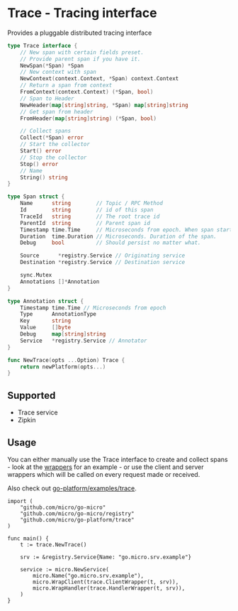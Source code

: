 # Trace - Tracing interface

Provides a pluggable distributed tracing interface

```go
type Trace interface {
	// New span with certain fields preset.
	// Provide parent span if you have it.
	NewSpan(*Span) *Span
	// New context with span
	NewContext(context.Context, *Span) context.Context
	// Return a span from context
	FromContext(context.Context) (*Span, bool)
	// Span to Header
	NewHeader(map[string]string, *Span) map[string]string
	// Get span from header
	FromHeader(map[string]string) (*Span, bool)

	// Collect spans
	Collect(*Span) error
	// Start the collector
	Start() error
	// Stop the collector
	Stop() error
	// Name
	String() string
}

type Span struct {
	Name      string        // Topic / RPC Method
	Id        string        // id of this span
	TraceId   string        // The root trace id
	ParentId  string        // Parent span id
	Timestamp time.Time     // Microseconds from epoch. When span started.
	Duration  time.Duration // Microseconds. Duration of the span.
	Debug     bool          // Should persist no matter what.

	Source      *registry.Service // Originating service
	Destination *registry.Service // Destination service

	sync.Mutex
	Annotations []*Annotation
}

type Annotation struct {
	Timestamp time.Time // Microseconds from epoch
	Type      AnnotationType
	Key       string
	Value     []byte
	Debug     map[string]string
	Service   *registry.Service // Annotator
}

func NewTrace(opts ...Option) Trace {
	return newPlatform(opts...)
}
```

## Supported

- Trace service
- Zipkin

## Usage

You can either manually use the Trace interface to create and collect spans - look at the [wrappers](https://github.com/micro/go-platform/blob/master/trace/wrapper.go) 
for an example - or use the client and server wrappers which will be called on every request made or received.

Also check out [go-platform/examples/trace](https://github.com/micro/go-platform/tree/master/examples/trace).

```
import (
	"github.com/micro/go-micro"
	"github.com/micro/go-micro/registry"
	"github.com/micro/go-platform/trace"
)

func main() {
	t := trace.NewTrace()

	srv := &registry.Service{Name: "go.micro.srv.example"}

	service := micro.NewService(
		micro.Name("go.micro.srv.example"),
		micro.WrapClient(trace.ClientWrapper(t, srv)),
		micro.WrapHandler(trace.HandlerWrapper(t, srv)),
	)
}
```

